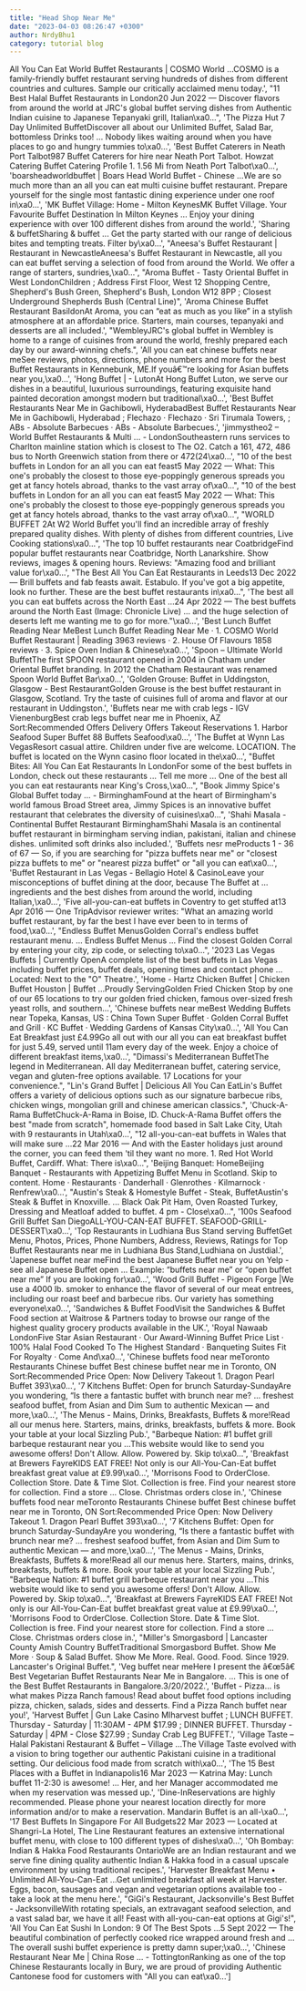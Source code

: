 ```yaml
---
title: "Head Shop Near Me"
date: "2023-04-03 08:26:47 +0300"
author: NrdyBhu1
category: tutorial blog
---
```

All You Can Eat World Buffet Restaurants | COSMO World ...COSMO is a family-friendly buffet restaurant serving hundreds of dishes from different countries and cultures. Sample our critically acclaimed menu today.', "11 Best Halal Buffet Restaurants in London20 Jun 2022 — Discover flavors from around the world at JRC's global buffet serving dishes from Authentic Indian cuisine to Japanese Tepanyaki grill, Italian\xa0...", 'The Pizza Hut 7 Day Unlimited BuffetDiscover all about our Unlimited Buffet, Salad Bar, bottomless Drinks too! ... Nobody likes waiting around when you have places to go and hungry tummies to\xa0...', 'Best Buffet Caterers in Neath Port Talbot987 Buffet Caterers for hire near Neath Port Talbot. Howzat Catering Buffet Catering Profile 1. 1.56 Mi from Neath Port Talbot\xa0...', 'boarsheadworldbuffet | Boars Head World Buffet - Chinese ...We are so much more than an all you can eat multi cuisine buffet restaurant. Prepare yourself for the single most fantastic dining experience under one roof in\xa0...', 'MK Buffet Village: Home - Milton KeynesMK Buffet Village. Your Favourite Buffet Destination In Milton Keynes ... Enjoy your dining experience with over 100 different dishes from around the world.', 'Sharing & buffetSharing & buffet ... Get the party started with our range of delicious bites and tempting treats. Filter by\xa0...', "Aneesa's Buffet Restaurant | Restaurant in NewcastleAneesa's Buffet Restaurant in Newcastle, all you can eat buffet serving a selection of food from around the World. We offer a range of starters, sundries,\xa0...", "Aroma Buffet - Tasty Oriental Buffet in West LondonChildren ; Address First Floor, West 12 Shopping Centre, Shepherd's Bush Green, Shepherd's Bush, London W12 8PP ; Closest Underground Shepherds Bush (Central Line)", 'Aroma Chinese Buffet Restaurant BasildonAt Aroma, you can “eat as much as you like” in a stylish atmosphere at an affordable price. Starters, main courses, tepanyaki and desserts are all included.', "WembleyJRC's global buffet in Wembley is home to a range of cuisines from around the world, freshly prepared each day by our award-winning chefs.", 'All you can eat chinese buffets near meSee reviews, photos, directions, phone numbers and more for the best Buffet Restaurants in Kennebunk, ME.If youâ€™re looking for Asian buffets near you,\xa0...', 'Hong Buffet | - LutonAt Hong Buffet Luton, we serve our dishes in a beautiful, luxurious surroundings, featuring exquisite hand painted decoration amongst modern but traditional\xa0...', 'Best Buffet Restaurants Near Me in Gachibowli, HyderabadBest Buffet Restaurants Near Me in Gachibowli, Hyderabad ; Flechazo · Flechazo · Sri Tirumala Towers, ; ABs - Absolute Barbecues · ABs - Absolute Barbecues.', 'jimmystheo2 – World Buffet Restaurants & Multi ... - LondonSoutheastern runs services to Charlton mainline station which is closest to The O2. Catch a 161, 472, 486 bus to North Greenwich station from there or 472(24\xa0...', "10 of the best buffets in London for an all you can eat feast5 May 2022 — What: This one's probably the closest to those eye-poppingly generous spreads you get at fancy hotels abroad, thanks to the vast array of\xa0...", "10 of the best buffets in London for an all you can eat feast5 May 2022 — What: This one's probably the closest to those eye-poppingly generous spreads you get at fancy hotels abroad, thanks to the vast array of\xa0...", "WORLD BUFFET 2At W2 World Buffet you'll find an incredible array of freshly prepared quality dishes. With plenty of dishes from different countries, Live Cooking stations\xa0...", 'The top 10 buffet restaurants near CoatbridgeFind popular buffet restaurants near Coatbridge, North Lanarkshire. Show reviews, images & opening hours. Reviews: "Amazing food and brilliant value for\xa0...', "The Best All You Can Eat Restaurants in Leeds13 Dec 2022 — Brill buffets and fab feasts await. Estabulo. If you've got a big appetite, look no further. These are the best buffet restaurants in\xa0...", 'The best all you can eat buffets across the North East ...24 Apr 2022 — The best buffets around the North East (Image: Chronicle Live) ... and the huge selection of deserts left me wanting me to go for more."\xa0...', 'Best Lunch Buffet Reading Near MeBest Lunch Buffet Reading Near Me · 1. COSMO World Buffet Restaurant | Reading 3963 reviews · 2. House Of Flavours 1858 reviews · 3. Spice Oven Indian & Chinese\xa0...', 'Spoon – Ultimate World BuffetThe first SPOON restaurant opened in 2004 in Chatham under Oriental Buffet branding. In 2012 the Chatham Restaurant was renamed Spoon World Buffet Bar\xa0...', 'Golden Grouse: Buffet in Uddingston, Glasgow - Best RestaurantGolden Grouse is the best buffet restaurant in Glasgow, Scotland. Try the taste of cuisines full of aroma and flavor at our restaurant in Uddingston.', 'Buffets near me with crab legs - IGV VienenburgBest crab legs buffet near me in Phoenix, AZ Sort:Recommended Offers Delivery Offers Takeout Reservations 1. Harbor Seafood Super Buffet 88 Buffets Seafood\xa0...', 'The Buffet at Wynn Las VegasResort casual attire. Children under five are welcome. LOCATION. The buffet is located on the Wynn casino floor located in the\xa0...', "Buffet Bites: All You Can Eat Restaurants In LondonFor some of the best buffets in London, check out these restaurants ... Tell me more ... One of the best all you can eat restaurants near King's Cross,\xa0...", "Book Jimmy Spice's Global Buffet today ... - BirminghamFound at the heart of Birmingham's world famous Broad Street area, Jimmy Spices is an innovative buffet restaurant that celebrates the diversity of cuisines\xa0...", 'Shahi Masala - Continental Buffet Restaurant BirminghamShahi Masala is an continental buffet restaurant in birmingham serving indian, pakistani, italian and chinese dishes. unlimited soft drinks also included.', 'Buffets nesr meProducts 1 - 36 of 67 — So, if you are searching for "pizza buffets near me" or "closest pizza buffets to me" or "nearest pizza buffet" or "all you can eat\xa0...', 'Buffet Restaurant in Las Vegas - Bellagio Hotel & CasinoLeave your misconceptions of buffet dining at the door, because The Buffet at ... ingredients and the best dishes from around the world, including Italian,\xa0...', 'Five all-you-can-eat buffets in Coventry to get stuffed at13 Apr 2016 — One TripAdvisor reviewer writes: "What an amazing world buffet restaurant, by far the best I have ever been to in terms of food,\xa0...', "Endless Buffet MenusGolden Corral's endless buffet restaurant menu. ... Endless Buffet Menus ... Find the closest Golden Corral by entering your city, zip code, or selecting to\xa0...", '2023 Las Vegas Buffets | Currently OpenA complete list of the best buffets in Las Vegas including buffet prices, buffet deals, opening times and contact phone ... Located: Next to the "O" Theatre.', 'Home - Hartz Chicken Buffet | Chicken Buffet Houston | Buffet ...Proudly ServingGolden Fried Chicken Stop by one of our 65 locations to try our golden fried chicken, famous over-sized fresh yeast rolls, and southern...', 'Chinese buffets near meBest Wedding Buffets near Topeka, Kansas, US : China Town Super Buffet · Golden Corral Buffet and Grill · KC Buffet · Wedding Gardens of Kansas City\xa0...', 'All You Can Eat Breakfast just £4.99Go all out with our all you can eat breakfast buffet for just 5.49, served until 11am every day of the week. Enjoy a choice of different breakfast items,\xa0...', "Dimassi's Mediterranean BuffetThe legend in Mediterranean. All day Mediterranean buffet, catering service, vegan and gluten-free options available. 17 Locations for your convenience.", "Lin's Grand Buffet | Delicious All You Can EatLin's Buffet offers a variety of delicious options such as our signature barbecue ribs, chicken wings, mongolian grill and chinese american classics.", 'Chuck-A-Rama BuffetChuck-A-Rama in Boise, ID. Chuck-A-Rama Buffet offers the best "made from scratch", homemade food based in Salt Lake City, Utah with 9 restaurants in Utah\xa0...', "12 all-you-can-eat buffets in Wales that will make sure ...22 Mar 2016 — And with the Easter holidays just around the corner, you can feed them 'til they want no more. 1. Red Hot World Buffet, Cardiff. What: There is\xa0...", 'Beijing Banquet: HomeBeijing Banquet - Restaurants with Appetizing Buffet Menu in Scotland. Skip to content. Home · Restaurants · Danderhall · Glenrothes · Kilmarnock · Renfrew\xa0...', "Austin's Steak & Homestyle Buffet - Steak, BuffetAustin's Steak & Buffet in Knoxville. ... Black Oak Pit Ham, Oven Roasted Turkey, Dressing and Meatloaf added to buffet. 4 pm - Close\xa0...", '100s Seafood Grill Buffet San DiegoALL-YOU-CAN-EAT BUFFET. SEAFOOD-GRILL-DESSERT\xa0...', 'Top Restaurants in Ludhiana Bus Stand serving BuffetGet Menu, Photos, Prices, Phone Numbers, Address, Reviews, Ratings for Top Buffet Restaurants near me in Ludhiana Bus Stand,Ludhiana on Justdial.', 'Japenese buffet near meFind the best Japanese Buffet near you on Yelp - see all Japanese Buffet open ... Example: “buffets near me” or “open buffet near me” If you are looking for\xa0...', 'Wood Grill Buffet - Pigeon Forge |We use a 4000 lb. smoker to enhance the flavor of several of our meat entrees, including our roast beef and barbecue ribs. Our variety has something everyone\xa0...', 'Sandwiches & Buffet FoodVisit the Sandwiches & Buffet Food section at Waitrose & Partners today to browse our range of the highest quality grocery products available in the UK.', 'Royal Nawaab LondonFive Star Asian Restaurant · Our Award-Winning Buffet Price List · 100% Halal Food Cooked To The Highest Standard · Banqueting Suites Fit For Royalty · Come And\xa0...', 'Chinese buffets food near meToronto Restaurants Chinese buffet Best chinese buffet near me in Toronto, ON Sort:Recommended Price Open: Now Delivery Takeout 1. Dragon Pearl Buffet 393\xa0...', '7 Kitchens Buffet: Open for brunch Saturday-SundayAre you wondering, “Is there a fantastic buffet with brunch near me? ... freshest seafood buffet, from Asian and Dim Sum to authentic Mexican — and more,\xa0...', 'The Menus - Mains, Drinks, Breakfasts, Buffets & more!Read all our menus here. Starters, mains, drinks, breakfasts, buffets & more. Book your table at your local Sizzling Pub.', "Barbeque Nation: #1 buffet grill barbeque restaurant near you ...This website would like to send you awesome offers! Don't Allow. Allow. Powered by. Skip to\xa0...", 'Breakfast at Brewers FayreKIDS EAT FREE! Not only is our All-You-Can-Eat buffet breakfast great value at £9.99\xa0...', 'Morrisons Food to OrderClose. Collection Store. Date & Time Slot. Collection is free. Find your nearest store for collection. Find a store ... Close. Christmas orders close in.', 'Chinese buffets food near meToronto Restaurants Chinese buffet Best chinese buffet near me in Toronto, ON Sort:Recommended Price Open: Now Delivery Takeout 1. Dragon Pearl Buffet 393\xa0...', '7 Kitchens Buffet: Open for brunch Saturday-SundayAre you wondering, “Is there a fantastic buffet with brunch near me? ... freshest seafood buffet, from Asian and Dim Sum to authentic Mexican — and more,\xa0...', 'The Menus - Mains, Drinks, Breakfasts, Buffets & more!Read all our menus here. Starters, mains, drinks, breakfasts, buffets & more. Book your table at your local Sizzling Pub.', "Barbeque Nation: #1 buffet grill barbeque restaurant near you ...This website would like to send you awesome offers! Don't Allow. Allow. Powered by. Skip to\xa0...", 'Breakfast at Brewers FayreKIDS EAT FREE! Not only is our All-You-Can-Eat buffet breakfast great value at £9.99\xa0...', 'Morrisons Food to OrderClose. Collection Store. Date & Time Slot. Collection is free. Find your nearest store for collection. Find a store ... Close. Christmas orders close in.', "Miller's Smorgasbord | Lancaster County Amish Country BuffetTraditional Smorgasbord Buffet. Show Me More · Soup & Salad Buffet. Show Me More. Real. Good. Food. Since 1929. Lancaster's Original Buffet.", 'Veg buffet near meHere I present the â€œ5â€ Best Vegetarian Buffet Restaurants Near Me in Bangalore. ... This is one of the Best Buffet Restaurants in Bangalore.3/20/2022.', 'Buffet - Pizza... is what makes Pizza Ranch famous! Read about buffet food options including pizza, chicken, salads, sides and desserts. Find a Pizza Ranch buffet near you!', 'Harvest Buffet | Gun Lake Casino MIharvest buffet ; LUNCH BUFFET. Thursday - Saturday | 11:30AM - 4PM $17.99 ; DINNER BUFFET. Thursday - Saturday | 4PM - Close $27.99 ; Sunday Crab Leg BUFFET.', 'Village Taste – Halal Pakistani Restaurant & Buffet – Village ...The Village Taste evolved with a vision to bring together our authentic Pakistani cuisine in a traditional setting. Our delicious food made from scratch with\xa0...', 'The 15 Best Places with a Buffet in Indianapolis16 Mar 2023 — Katrina May: Lunch buffet 11-2:30 is awesome! ... Her, and her Manager accommodated me when my reservation was messed up.', 'Dine-InReservations are highly recommended. Please phone your nearest location directly for more information and/or to make a reservation. Mandarin Buffet is an all-\xa0...', '17 Best Buffets In Singapore For All Budgets22 Mar 2023 — Located at Shangri-La Hotel, The Line Restaurant features an extensive international buffet menu, with close to 100 different types of dishes\xa0...', 'Oh Bombay: Indian & Hakka Food Restaurants OntarioWe are an Indian restaurant and we serve fine dining quality authentic Indian & Hakka food in a casual upscale environment by using traditional recipes.', 'Harvester Breakfast Menu • Unlimited All-You-Can-Eat ...Get unlimited breakfast all week at Harvester. Eggs, bacon, sausages and vegan and vegetarian options available too - take a look at the menu here.', "GiGi's Restaurant, Jacksonville's Best Buffet - JacksonvilleWith rotating specials, an extravagant seafood selection, and a vast salad bar, we have it all! Feast with all-you-can-eat options at Gigi's!", 'All You Can Eat Sushi In London: 9 Of The Best Spots ...5 Sept 2022 — The beautiful combination of perfectly cooked rice wrapped around fresh and ... The overall sushi buffet experience is pretty damn super;\xa0...', 'Chinese Restaurant Near Me | China Rose ... - TottingtonRanking as one of the top Chinese Restaurants locally in Bury, we are proud of providing Authentic Cantonese food for customers with "All you can eat\xa0...']